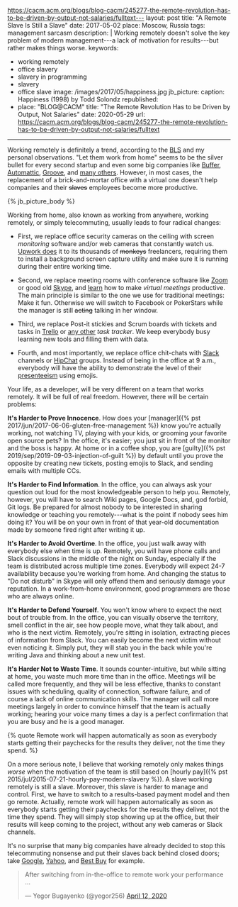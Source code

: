 https://cacm.acm.org/blogs/blog-cacm/245277-the-remote-revolution-has-to-be-driven-by-output-not-salaries/fulltext---
layout: post
title: "A Remote Slave Is Still a Slave"
date: 2017-05-02
place: Moscow, Russia
tags: management sarcasm
description: |
  Working remotely doesn't solve the key problem of
  modern management---a lack of motivation for results---but
  rather makes things worse.
keywords:
  - working remotely
  - office slavery
  - slavery in programming
  - slavery
  - office slave
image: /images/2017/05/happiness.jpg
jb_picture:
  caption: Happiness (1998) by Todd Solondz
republished:
  -
    place: "BLOG@CACM"
    title: "The Remote Revolution Has to be Driven by Output, Not Salaries"
    date: 2020-05-29
    url: https://cacm.acm.org/blogs/blog-cacm/245277-the-remote-revolution-has-to-be-driven-by-output-not-salaries/fulltext
---

Working remotely is definitely a trend, according to the
[BLS](https://www.bls.gov/opub/ted/2016/24-percent-of-employed-people-did-some-or-all-of-their-work-at-home-in-2015.htm)
and my personal observations.
"Let them work from home"
seems to be the silver bullet for
every second startup and even some big companies like
[Buffer](https://open.bufferapp.com/remote-team-connect/),
[Automattic](https://www.linkedin.com/pulse/billion-dollar-tech-company-offices-email-glenn-leibowitz),
[Groove](https://www.groovehq.com/blog/remote-work-tips),
and
[many others](https://www.forbes.com/sites/laurashin/2017/01/31/work-from-home-in-2017-the-top-100-companies-offering-remote-jobs/).
However, in most cases, the replacement of a brick-and-mortar office with a virtual one
doesn't help companies and their <del>slaves</del> employees
become more productive.

<!--more-->

{% jb_picture_body %}

Working from home, also known as working from anywhere,
working remotely, or simply telecommuting, usually leads to four
radical changes:

  * First, we replace office security cameras on the ceiling with screen
    _monitoring_ software and/or web cameras that constantly watch us.
    [Upwork does](https://support.upwork.com/hc/en-us/articles/211064098-Log-Time-with-the-Upwork-Desktop-App-)
    it to its thousands of <del>monkeys</del> freelancers,
    requiring them to install a background screen capture utility
    and make sure it is running during their entire working time.

  * Second, we replace meeting rooms with conference software
    like [Zoom](https://zoom.us/) or good old [Skype](https://www.skype.com/en/),
    and [learn](https://hbr.org/2015/03/how-to-run-a-great-virtual-meeting)
    how to make _virtual meetings_ productive. The main principle is similar to
    the one we use for traditional meetings: Make it fun. Otherwise we will
    switch to Facebook or PokerStars while the manager is
    still <del>acting</del> talking in her window.

  * Third, we replace Post-it stickies and Scrum boards with tickets and
    tasks in [Trello](https://trello.com/)
    or [any other](https://www.quora.com/What-are-the-best-alternatives-to-Trello)
    _task tracker_.
    We keep everybody busy learning new tools and filling them with data.

  * Fourth, and most importantly, we replace office chit-chats with
    [Slack](https://slack.com/) channels or [HipChat](https://www.hipchat.com/) groups.
    Instead of being in the office at 9 a.m.,
    everybody will have the ability to demonstrate the level of their
    [presenteeism](https://en.wikipedia.org/wiki/Presenteeism) using emojis.

Your life, as a developer, will be very different on a team that
works remotely. It will be full of real freedom. However, there will be
certain problems:

**It's Harder to Prove Innocence**.
How does your
[manager]({% pst 2017/jun/2017-06-06-gluten-free-management %}) know you're actually working,
not watching TV, playing with your kids, or grooming your favorite
open source pets? In the office, it's easier; you just sit in front of the monitor
and the boss is happy. At home or in a coffee shop, you are
[guilty]({% pst 2019/sep/2019-09-03-injection-of-guilt %}) by
default until you prove the opposite by creating new tickets,
posting emojis to Slack, and sending emails with multiple CCs.

**It's Harder to Find Information**.
In the office, you can always ask your question out loud for
the most knowledgeable person to help you. Remotely, however, you will have
to search Wiki pages, Google Docs,
and, god forbid, Git logs. Be prepared for almost nobody
to be interested in sharing knowledge or teaching you remotely---what
is the point if nobody sees him doing it? You will be on your own
in front of that year-old documentation made by someone fired
right after writing it up.

**It's Harder to Avoid Overtime**.
In the office, you just walk away with everybody else when time is up. Remotely,
you will have phone calls and Slack discussions in the middle of the night on Sunday,
especially if the team is distributed across multiple time zones. Everybody
will expect 24-7 availability because you're working from home. And changing
the status to "Do not disturb" in Skype will only offend them and seriously
damage your reputation. In a work-from-home environment, good programmers are
those who are always online.

**It's Harder to Defend Yourself**.
You won't know where to expect the next bout of trouble from. In the office,
you can visually observe the territory, smell conflict in the air, see
how people move, what they talk about, and who is the next victim. Remotely,
you're sitting in isolation, extracting pieces of information from Slack.
You can easily become the next victim without even noticing it. Simply put,
they will stab you in the back while you're writing Java and thinking
about a new unit test.

**It's Harder Not to Waste Time**.
It sounds counter-intuitive, but while sitting at home, you waste much more time
than in the office. Meetings will be called more frequently, and they will
be less effective, thanks to constant issues with scheduling, quality of
connection, software failure, and of course a lack of online communication
skills. The manager will call more meetings largely in order to convince
himself that the team is actually working; hearing your voice many times a day is
a perfect confirmation that you are busy and he is a good manager.

{% quote Remote work will happen automatically as soon as everybody starts getting their paychecks for the results they deliver, not the time they spend. %}

On a more serious note, I believe that working remotely
only makes things _worse_ when the motivation of the team
is still based on [hourly pay]({% pst 2015/jul/2015-07-21-hourly-pay-modern-slavery %}).
A slave working remotely is still a slave. Moreover, this slave
is harder to manage and control. First, we have to switch to a results-based
payment model and then go remote. Actually, remote work will happen automatically
as soon as everybody starts getting their paychecks for the results they
deliver, not the time they spend. They will simply stop showing up at the office,
but their results will keep coming to the project,
without any web cameras or Slack channels.

It's no surprise that many big companies have already decided to stop this telecommuting
nonsense and put their slaves back behind closed doors; take
[Google](http://www.tbray.org/ongoing/When/201x/2014/02/19/Leaving-Google),
[Yahoo](http://money.cnn.com/2013/02/25/technology/yahoo-work-from-home/index.html?iid=EL), and
[Best Buy](http://money.cnn.com/2013/03/05/technology/best-buy-work-from-home/index.html)
for example.

<blockquote class="twitter-tweet"><p lang="en" dir="ltr">After switching from in-the-office to remote work your performance ...</p>&mdash; Yegor Bugayenko (@yegor256) <a href="https://twitter.com/yegor256/status/1249367849073872900?ref_src=twsrc%5Etfw">April 12, 2020</a></blockquote> <script async src="https://platform.twitter.com/widgets.js" charset="utf-8"></script>
